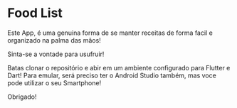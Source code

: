 # Food List

Este App, é uma genuina forma de se manter receitas de forma facil e organizado na palma das mãos!

Sinta-se a vontade para usufruir!

Batas clonar o repositório e abir em um ambiente configurado para Flutter e Dart! Para emular, será preciso ter o Android Studio também, mas voce pode utilizar o seu Smartphone!

Obrigado!
